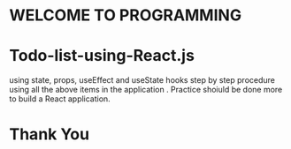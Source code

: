 # WELCOME TO PROGRAMMING

# Todo-list-using-React.js
using state, props, useEffect and useState hooks
step by step procedure using all the above items in the application .
Practice shoiuld be done more to build a React application.
# Thank You